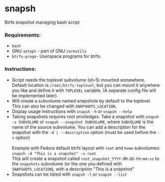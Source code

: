 # snapsh
Btrfs snapshot managing bash script

### Requirements:
- `bash`
- GNU `setopt` - part of GNU `coreutils`
- `btrfs-progs`- Userspace programs for btrfs

### Instructions:
- Script needs the toplevel subvolume (id=5) mounted somewhere. Default location is `/root/btrfs-toplevel`, but you can mount it anywhere you like and define it with `TOPLEVEL` variable. (A separate config file will be implemented later).
- Will create a subvolume named snapshots by default to the toplevel. This can also be changed with `SNAPSHOTS_LOCATION`.
- Display usage instructions with `snapsh -h` or `snapsh --help`
- Taking snapshots requires root priviledges. Take a snapshot with `snapsh -s SUBVOLUME` or `snapsh --snapshot SUBVOLUME`, where `SUBVOLUME` is the name of the source subvolume. You can add a description for the snapshot with the `-d | --description` option (must be used before the `-s` option)<br><br>Example with Fedora default btrfs layout with `root` and `home` subvolumes: <br> `snapsh -d "This is a snapshot" -s root` <br> This will create a snapshot called `root_snapshot_YYYY.MM.DD-hh:mm:ss` to the `snapshots` subvolume (or the one you defined with `SNAPSHOTS_LOCATION`), with a description "This is a snapshot"
- Snapshots can be listed with `snapsh -l` or `snapsh --list`
